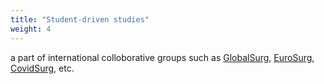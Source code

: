 ```yaml
---
title: "Student-driven studies"
weight: 4
---
```


a part of international colloborative groups such as [GlobalSurg](https://globalsurg.org/), [EuroSurg](https://eurosurg.org/), [CovidSurg](https://globalsurg.org/covidsurg/), etc. 
